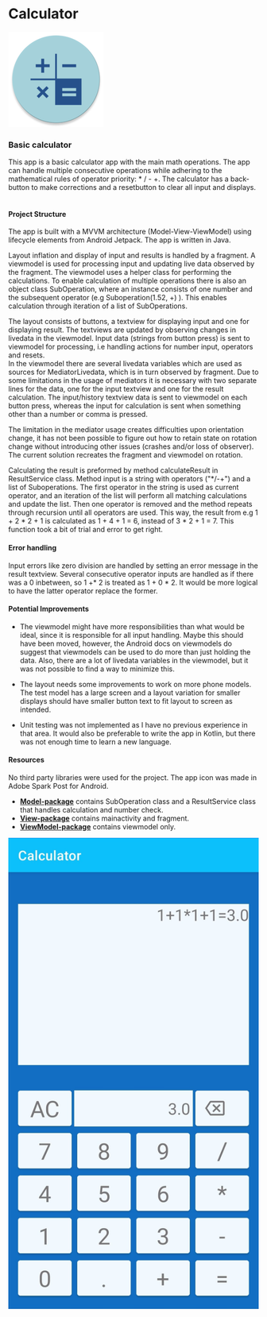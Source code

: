 # Calculator

![calculator_icon](app/src/main/res/mipmap-xxxhdpi/ic_launcher_round.png) 

### Basic calculator

This app is a basic calculator app with the main math operations. The app can handle multiple consecutive operations while adhering to the 
mathematical rules of operator priority: * / - +. The calculator has a back-button to make corrections and a resetbutton to clear all input and displays. <br /><br />



#### Project Structure
The app is built with a MVVM architecture (Model-View-ViewModel) using lifecycle elements from Android Jetpack. The app is written in Java. 

Layout inflation and display of input and results is handled by a fragment. A viewmodel is used for processing input and updating live data observed by the fragment.
The viewmodel uses a helper class for performing the calculations. To enable calculation of multiple operations there is also an object class SubOperation,
where an instance consists of one number and the subsequent operator (e.g Suboperation(1.52, +) ). This enables calculation through iteration of a list of SubOperations.

The layout consists of buttons, a textview for displaying input and one for displaying result. The textviews are updated by observing changes in livedata in the viewmodel.
Input data (strings from button press) is sent to viewmodel for processing, i.e handling actions for number input, operators and resets.    
In the viewmodel there are several livedata variables which are used as sources for MediatorLivedata, which is in turn observed by fragment.
Due to some limitations in the usage of mediators it is necessary with two separate lines for the data, one for the input textview and one for the result calculation.
The input/history textview data is sent to viewmodel on each button press, whereas the input for calculation is sent when something other than a number or comma is pressed.

The limitation in the mediator usage creates difficulties upon orientation change, it has not been possible to figure out how to retain state on rotation change without
introducing other issues (crashes and/or loss of observer). The current solution recreates the fragment and viewmodel on rotation.   

Calculating the result is preformed by method calculateResult in ResultService class. Method input is a string with operators ("*/-+") and a list of Suboperations. 
The first operator in the string is used as current operator, and an iteration of the list will perform all matching calculations and update the list. Then one operator is removed and the method repeats through recursion until all operators are used. This way, the result from e.g 1 + 2 * 2 + 1 is calculated as 1 + 4 + 1 = 6, instead of 3 * 2 + 1 = 7. This function took a bit of trial and error to get right. 

#### Error handling
Input errors like zero division are handled by setting an error message in the result textview. Several consecutive operator inputs
are handled as if there was a 0 inbetween, so 1 +* 2 is treated as 1 + 0 * 2. It would be more logical to have the latter operator replace the former.

#### Potential Improvements
- The viewmodel might have more responsibilities than what would be ideal, since it is responsible for all input handling. Maybe this should have been moved, however, the
Android docs on viewmodels do suggest that viewmodels can be used to do more than just holding the data. Also, there are a lot of livedata variables in the viewmodel, but 
it was not possible to find a way to minimize this.

- The layout needs some improvements to work on more phone models. The test model has a large screen and a layout variation for smaller displays should have smaller button text  to fit layout to screen as intended.

- Unit testing was not implemented as I have no previous experience in that area. It would also be preferable to 
write the app in Kotlin, but there was not enough time to learn a new language.

#### Resources
No third party libraries were used for the project. The app icon was made in Adobe Spark Post for Android. 
 

  - [**Model-package**](app/src/main/java/com/hle/calculator/Model) contains SubOperation class and a ResultService class that handles calculation and number check.
  - [**View-package**](app/src/main/java/com/hle/calculator/View) contains mainactivity and fragment. 
  - [**ViewModel-package**](app/src/main/java/com/hle/calculator/ViewModel) contains viewmodel only.
  
  ![calculator_screenshot](app/src/main/res/drawable/screenshot.jpg)
  
